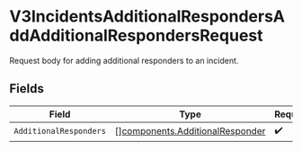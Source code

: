 # V3IncidentsAdditionalRespondersAddAdditionalRespondersRequest

Request body for adding additional responders to an incident.


## Fields

| Field                                                                              | Type                                                                               | Required                                                                           | Description                                                                        |
| ---------------------------------------------------------------------------------- | ---------------------------------------------------------------------------------- | ---------------------------------------------------------------------------------- | ---------------------------------------------------------------------------------- |
| `AdditionalResponders`                                                             | [][components.AdditionalResponder](../../models/components/additionalresponder.md) | :heavy_check_mark:                                                                 | N/A                                                                                |